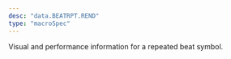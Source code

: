```yaml
---
desc: "data.BEATRPT.REND"
type: "macroSpec"
---
```


Visual and performance information for a repeated beat symbol.